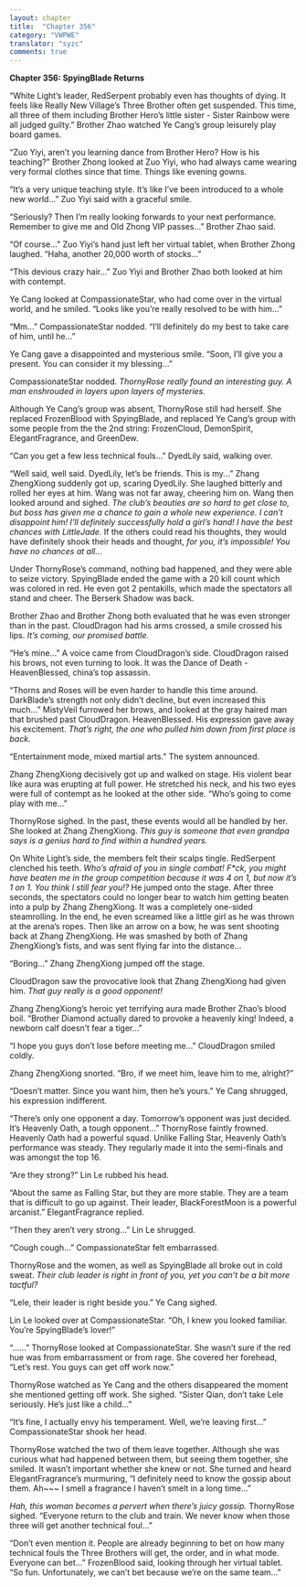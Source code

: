 ```yaml
---
layout: chapter
title:  "Chapter 356"
category: "VWPWE"
translator: "syzc"
comments: true
---
```


**Chapter 356: SpyingBlade Returns**

“White Light’s leader, RedSerpent probably even has thoughts of dying. It feels like Really New Village’s Three Brother often get suspended. This time, all three of them including Brother Hero’s little sister - Sister Rainbow were all judged guilty.” Brother Zhao watched Ye Cang’s group leisurely play board games.

“Zuo Yiyi, aren’t you learning dance from Brother Hero? How is his teaching?” Brother Zhong looked at Zuo Yiyi, who had always came wearing very formal clothes since that time. Things like evening gowns.

“It’s a very unique teaching style. It’s like I’ve been introduced to a whole new world...” Zuo Yiyi said with a graceful smile.

“Seriously? Then I’m really looking forwards to your next performance. Remember to give me and Old Zhong VIP passes...” Brother Zhao said.

“Of course...” Zuo Yiyi’s hand just left her virtual tablet, when Brother Zhong laughed. “Haha, another 20,000 worth of stocks...”

“This devious crazy hair...” Zuo Yiyi and Brother Zhao both looked at him with contempt.

Ye Cang looked at CompassionateStar, who had come over in the virtual world, and he smiled. “Looks like you’re really resolved to be with him...”

“Mm...” CompassionateStar nodded. “I’ll definitely do my best to take care of him, until he...”

Ye Cang gave a disappointed and mysterious smile. “Soon, I’ll give you a present. You can consider it my blessing...”

CompassionateStar nodded. *ThornyRose really found an interesting guy. A man enshrouded in layers upon layers of mysteries.*

Although Ye Cang’s group was absent, ThornyRose still had herself. She replaced FrozenBlood with SpyingBlade, and replaced Ye Cang’s group with some people from the the 2nd string: FrozenCloud, DemonSpirit, ElegantFragrance, and GreenDew.

“Can you get a few less technical fouls...” DyedLily said, walking over.

“Well said, well said. DyedLily, let’s be friends. This is my...” Zhang ZhengXiong suddenly got up, scaring DyedLily. She laughed bitterly and rolled her eyes at him. Wang was not far away, cheering him on. Wang then looked around and sighed. *The club’s beauties are so hard to get close to, but boss has given me a chance to gain a whole new experience. I can’t disappoint him! I’ll definitely successfully hold a girl’s hand! I have the best chances with LittleJade.* If the others could read his thoughts, they would have definitely shook their heads and thought, *for you, it’s impossible! You have no chances at all...*



Under ThornyRose’s command, nothing bad happened, and they were able to seize victory. SpyingBlade ended the game with a 20 kill count which was colored in red. He even got 2 pentakills, which made the spectators all stand and cheer. The Berserk Shadow was back.

Brother Zhao and Brother Zhong both evaluated that he was even stronger than in the past. CloudDragon had his arms crossed, a smile crossed his lips. *It’s coming, our promised battle.*

“He’s mine...” A voice came from CloudDragon’s side. CloudDragon raised his brows, not even turning to look. It was the Dance of Death - HeavenBlessed, china’s top assassin.

“Thorns and Roses will be even harder to handle this time around. DarkBlade’s strength not only didn’t decline, but even increased this much...” MistyVeil furrowed her brows, and looked at the gray haired man that brushed past CloudDragon. HeavenBlessed. His expression gave away his excitement. *That’s right, the one who pulled him down from first place is back.*

“Entertainment mode, mixed martial arts.” The system announced.

Zhang ZhengXiong decisively got up and walked on stage. His violent bear like aura was erupting at full power. He stretched his neck, and his two eyes were full of contempt as he looked at the other side. “Who’s going to come play with me...”

ThornyRose sighed. In the past, these events would all be handled by her. She looked at Zhang ZhengXiong. *This guy is someone that even grandpa says is a genius hard to find within a hundred years.*

On White Light’s side, the members felt their scalps tingle. RedSerpent clenched his teeth. *Who’s afraid of you in single combat! F\*ck, you might have beaten me in the group competition because it was 4 on 1, but now it’s 1 on 1. You think I still fear you!?* He jumped onto the stage. After three seconds, the spectators could no longer bear to watch him getting beaten into a pulp by Zhang ZhengXiong. It was a completely one-sided steamrolling. In the end, he even screamed like a little girl as he was thrown at the arena’s ropes. Then like an arrow on a bow, he was sent shooting back at Zhang ZhengXiong. He was smashed by both of Zhang ZhengXiong’s fists, and was sent flying far into the distance...

“Boring...” Zhang ZhengXiong jumped off the stage.

CloudDragon saw the provocative look that Zhang ZhengXiong had given him. *That guy really is a good opponent!* 

Zhang ZhengXiong’s heroic yet terrifying aura made Brother Zhao’s blood boil. “Brother Diamond actually dared to provoke a heavenly king! Indeed, a newborn calf doesn’t fear a tiger...”

“I hope you guys don’t lose before meeting me…” CloudDragon smiled coldly.

Zhang ZhengXiong snorted. “Bro, if we meet him, leave him to me, alright?”

“Doesn’t matter. Since you want him, then he’s yours.” Ye Cang shrugged, his expression indifferent.

“There’s only one opponent a day. Tomorrow’s opponent was just decided. It’s Heavenly Oath, a tough opponent...” ThornyRose faintly frowned. Heavenly Oath had a powerful squad. Unlike Falling Star, Heavenly Oath’s performance was steady. They regularly made it into the semi-finals and was amongst the top 16.

“Are they strong?” Lin Le rubbed his head.

“About the same as Falling Star, but they are more stable. They are a team that is difficult to go up against. Their leader, BlackForestMoon is a powerful arcanist.” ElegantFragrance replied.

“Then they aren’t very strong...” Lin Le shrugged.

“Cough cough...” CompassionateStar felt embarrassed.

ThornyRose and the women, as well as SpyingBlade all broke out in cold sweat. *Their club leader is right in front of you, yet you can’t be a bit more tactful?*

“Lele, their leader is right beside you.” Ye Cang sighed.

Lin Le looked over at CompassionateStar. “Oh, I knew you looked familiar. You’re SpyingBlade’s lover!”

“......” ThornyRose looked at CompassionateStar. She wasn’t sure if the red hue was from embarrassment or from rage. She covered her forehead, “Let’s rest. You guys can get off work now.” 

ThornyRose watched as Ye Cang and the others disappeared the moment she mentioned getting off work. She sighed. “Sister Qian, don’t take Lele seriously. He’s just like a child...”

“It’s fine, I actually envy his temperament. Well, we’re leaving first...” CompassionateStar shook her head.

ThornyRose watched the two of them leave together. Although she was curious what had happened between them, but seeing them together, she smiled. It wasn’t important whether she knew or not. She turned and heard ElegantFragrance’s murmuring, “I definitely need to know the gossip about them. Ah~~~ I smell a fragrance I haven’t smelt in a long time...”

*Hah, this woman becomes a pervert when there’s juicy gossip.* ThornyRose sighed. “Everyone return to the club and train. We never know when those three will get another technical foul...”

“Don’t even mention it. People are already beginning to bet on how many technical fouls the Three Brothers will get, the order, and in what mode. Everyone can bet...” FrozenBlood said, looking through her virtual tablet. “So fun. Unfortunately, we can’t bet because we’re on the same team...”
